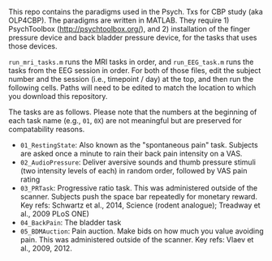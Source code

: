 This repo contains the paradigms used in the Psych. Txs for CBP study (aka OLP4CBP). The paradigms are written in MATLAB. They require 1) PsychToolbox (http://psychtoolbox.org/), and 2) installation of the finger pressure device and back bladder pressure device, for the tasks that uses those devices.

`run_mri_tasks.m` runs the MRI tasks in order, and `run_EEG_task.m` runs the tasks from the EEG session in order. For both of those files, edit the subject number and the session (i.e., timepoint / day) at the top, and then run the following cells. Paths will need to be edited to match the location to which you download this repository.

The tasks are as follows. Please note that the numbers at the beginning of each task name (e.g., `01`, `0X`) are not meaningful but are preserved for compatability reasons.
* `01_RestingState`: Also known as the "spontaneous pain" task. Subjects are asked once a minute to rain their back pain intensity on a VAS.
* `02_AudioPressure`: Deliver aversive sounds and thumb pressure stimuli (two intensity levels of each) in random order, followed by VAS pain rating
* `03_PRTask`: Progressive ratio task. This was administered outside of the scanner. Subjects push the space bar repeatedly for monetary reward. Key refs: Schwartz et al., 2014, Science (rodent analogue); Treadway et al., 2009 PLoS ONE)
* `04_BackPain`: The bladder task
* `05_BDMAuction`: Pain auction. Make bids on how much you value avoiding pain. This was administered outside of the scanner. Key refs: Vlaev et al., 2009, 2012.
